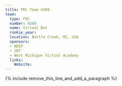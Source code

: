 ```yaml
---
title: FRC Team 4389
team:
  type: FRC
  number: 4389
  name: Virtual Bot
  rookie_year:
  location: Battle Creek, MI, USA
  sponsors:
  - NDEP
  - SRT
  - West Michigan Virtual Academy
  links:
    Website:
---
```


{% include remove_this_line_and_add_a_paragraph %}